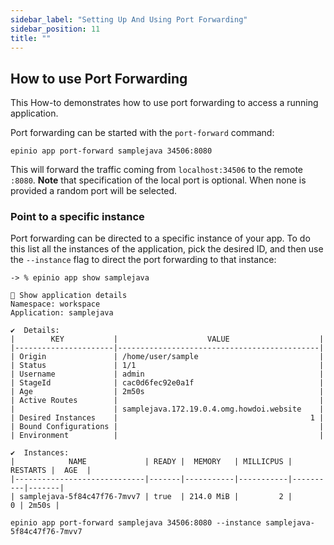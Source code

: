 ```yaml
---
sidebar_label: "Setting Up And Using Port Forwarding"
sidebar_position: 11
title: ""
---
```


## How to use Port Forwarding

This How-to demonstrates how to use port forwarding to access a running application.

Port forwarding can be started with the `port-forward` command:

```
epinio app port-forward samplejava 34506:8080
```

This will forward the traffic coming from `localhost:34506` to the remote `:8080`.
__Note__ that specification of the local port is optional. When none is provided a random port will be selected.

### Point to a specific instance

Port forwarding can be directed to a specific instance of your app. To do this list all the instances of the application, pick the desired ID, and then use the `--instance` flag to direct the port forwarding to that instance:

```
-> % epinio app show samplejava

🚢 Show application details
Namespace: workspace
Application: samplejava

✔️  Details:
|        KEY           |                    VALUE                    |
|----------------------|---------------------------------------------|
| Origin               | /home/user/sample                           |
| Status               | 1/1                                         |
| Username             | admin                                       |
| StageId              | cac0d6fec92e0a1f                            |
| Age                  | 2m50s                                       |
| Active Routes        |                                             |
|                      | samplejava.172.19.0.4.omg.howdoi.website    |
| Desired Instances    |                                           1 |
| Bound Configurations |                                             |
| Environment          |                                             |

✔️  Instances: 
|            NAME             | READY |  MEMORY   | MILLICPUS | RESTARTS |  AGE  |
|-----------------------------|-------|-----------|-----------|----------|-------|
| samplejava-5f84c47f76-7mvv7 | true  | 214.0 MiB |         2 |        0 | 2m50s |
```



```
epinio app port-forward samplejava 34506:8080 --instance samplejava-5f84c47f76-7mvv7
```

